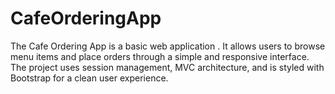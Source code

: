 # CafeOrderingApp
The Cafe Ordering App is a basic web application . It allows users to browse menu items and place orders through a simple and responsive interface. The project uses session management, MVC architecture, and is styled with Bootstrap for a clean user experience.
